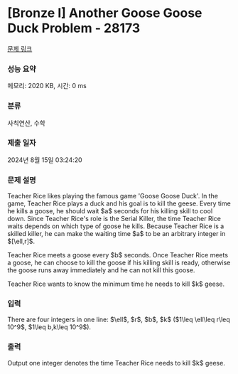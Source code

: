 # [Bronze I] Another Goose Goose Duck Problem - 28173 

[문제 링크](https://www.acmicpc.net/problem/28173) 

### 성능 요약

메모리: 2020 KB, 시간: 0 ms

### 분류

사칙연산, 수학

### 제출 일자

2024년 8월 15일 03:24:20

### 문제 설명

<p>Teacher Rice likes playing the famous game 'Goose Goose Duck'. In the game, Teacher Rice plays a duck and his goal is to kill the geese. Every time he kills a goose, he should wait $a$ seconds for his killing skill to cool down. Since Teacher Rice's role is the Serial Killer, the time Teacher Rice waits depends on which type of goose he kills. Because Teacher Rice is a skilled killer, he can make the waiting time $a$ to be an arbitrary integer in $[\ell,r]$.</p>

<p>Teacher Rice meets a goose every $b$ seconds. Once Teacher Rice meets a goose, he can choose to kill the goose if his killing skill is ready, otherwise the goose runs away immediately and he can not kill this goose.</p>

<p>Teacher Rice wants to know the minimum time he needs to kill $k$ geese.</p>

<p><span style="display: none;"> </span> </p>

### 입력 

 <p>There are four integers in one line: $\ell$, $r$, $b$, $k$ ($1\leq \ell\leq r\leq 10^9$, $1\leq b,k\leq 10^9$).</p>

### 출력 

 <p>Output one integer denotes the time Teacher Rice needs to kill $k$ geese.</p>

